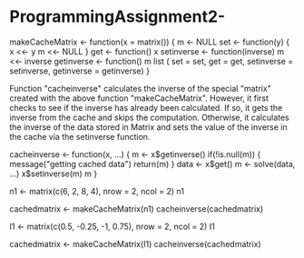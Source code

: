 # ProgrammingAssignment2-

makeCacheMatrix <- function(x = matrix()) {
        m <- NULL
        set <- function(y) {
                x <<- y
                m <<- NULL
        }
        get <- function() x
        setinverse <- function(inverse) m <<- inverse
        getinverse <- function() m
        list ( set = set, get = get, setinverse = setinverse,
               getinverse = getinverse)
}

Function "cacheinverse" calculates the inverse of the special "matrix" created with the above function "makeCacheMatrix". However, it first checks to see if the inverse has already been calculated. If so, it gets the inverse from the cache and skips the computation. Otherwise, it calculates the inverse of the data stored in Matrix and sets the value of the inverse in the cache via the setinverse function.

cacheinverse <- function(x, ...) {
        m <- x$getinverse()
        if(!is.null(m)) {
                message("getting cached data")
                return(m)
        }
        data <- x$get()
        m <- solve(data, ...)
        x$setinverse(m)
        m
}

n1 <- matrix(c(6, 2, 8, 4), nrow = 2, ncol = 2)
n1

cachedmatrix <- makeCacheMatrix(n1)
cacheinverse(cachedmatrix)

I1 <- matrix(c(0.5, -0.25, -1, 0.75), nrow = 2, ncol = 2)
I1

cachedmatrix <- makeCacheMatrix(I1)
cacheinverse(cachedmatrix)
